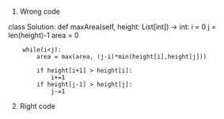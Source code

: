 1. Wrong code

class Solution:
    def maxArea(self, height: List[int]) -> int:
        i = 0
        j = len(height)-1
        area = 0
        
        while(i<j):
            area = max(area, (j-i)*min(height[i],height[j]))
            
            if height[i+1] > height[i]:
                i+=1
            if height[j-1] > height[j]:
                j-=1

            
 2. Right code

